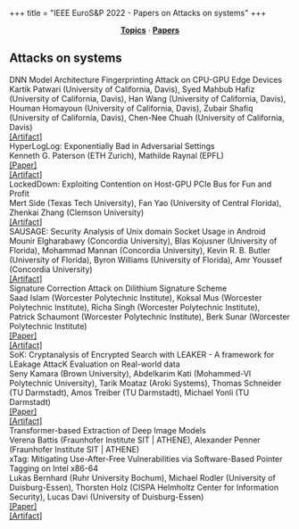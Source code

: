 +++
title = "IEEE EuroS&P 2022 - Papers on Attacks on systems"
+++
<center><a href="https://ieeeeurosp.github.io/2022/topics"><b>Topics</b></a> &middot; <a href="https://ieeeeurosp.github.io/2022/papers"><b>Papers</b></a></center>
<p>
<h2>Attacks on systems</h2><div class="bpaper"><span class="ptitle">DNN Model Architecture Fingerprinting Attack on CPU-GPU Edge Devices</span></br><div class="pblock"><span class="author">Kartik&nbsp;Patwari</span> <span class="institution">(University of California, Davis)</span>, <span class="author">Syed&nbsp;Mahbub&nbsp;Hafiz</span> <span class="institution">(University of California, Davis)</span>, <span class="author">Han&nbsp;Wang</span> <span class="institution">(University of California, Davis)</span>, <span class="author">Houman&nbsp;Homayoun</span> <span class="institution">(University of California, Davis)</span>, <span class="author">Zubair&nbsp;Shafiq</span> <span class="institution">(University of California, Davis)</span>, <span class="author">Chen-Nee&nbsp;Chuah</span> <span class="institution">(University of California, Davis)</span><br><div class="pextra"><a href="https://github.com/kartikp7/DNN-Model-Fingerprinting">[Artifact]</a><br></div></div></div><div class="bpaper"><span class="ptitle">HyperLogLog: Exponentially Bad in Adversarial Settings</span></br><div class="pblock"><span class="author">Kenneth&nbsp;G.&nbsp;Paterson</span> <span class="institution">(ETH Zurich)</span>, <span class="author">Mathilde&nbsp;Raynal</span> <span class="institution">(EPFL)</span><br><div class="pextra"><a href="https://eprint.iacr.org/2021/1139">[Paper]</a><br><a href="https://github.com/PizzaWhisperer/HLLVuln">[Artifact]</a><br></div></div></div><div class="bpaper"><span class="ptitle">LockedDown: Exploiting Contention on Host-GPU PCIe Bus for Fun and Profit</span></br><div class="pblock"><span class="author">Mert&nbsp;Side</span> <span class="institution">(Texas Tech University)</span>, <span class="author">Fan&nbsp;Yao</span> <span class="institution">(University of Central Florida)</span>, <span class="author">Zhenkai&nbsp;Zhang</span> <span class="institution">(Clemson University)</span><br><div class="pextra"><a href="https://github.com/mertside/lockeddown">[Artifact]</a><br></div></div></div><div class="bpaper"><span class="ptitle">SAUSAGE: Security Analysis of Unix domain Socket Usage in Android</span></br><div class="pblock"><span class="author">Mounir&nbsp;Elgharabawy</span> <span class="institution">(Concordia University)</span>, <span class="author">Blas&nbsp;Kojusner</span> <span class="institution">(University of Florida)</span>, <span class="author">Mohammad&nbsp;Mannan</span> <span class="institution">(Concordia University)</span>, <span class="author">Kevin&nbsp;R.&nbsp;B.&nbsp;Butler</span> <span class="institution">(University of Florida)</span>, <span class="author">Byron&nbsp;Williams</span> <span class="institution">(University of Florida)</span>, <span class="author">Amr&nbsp;Youssef</span> <span class="institution">(Concordia University)</span><br><div class="pextra"><a href="https://github.com/mounir-khaled/SAUSAGE">[Artifact]</a><br></div></div></div><div class="bpaper"><span class="ptitle">Signature Correction Attack on Dilithium Signature Scheme</span></br><div class="pblock"><span class="author">Saad&nbsp;Islam</span> <span class="institution">(Worcester Polytechnic Institute)</span>, <span class="author">Koksal&nbsp;Mus</span> <span class="institution">(Worcester Polytechnic Institute)</span>, <span class="author">Richa&nbsp;Singh</span> <span class="institution">(Worcester Polytechnic Institute)</span>, <span class="author">Patrick&nbsp;Schaumont</span> <span class="institution">(Worcester Polytechnic Institute)</span>, <span class="author">Berk&nbsp;Sunar</span> <span class="institution">(Worcester Polytechnic Institute)</span><br><div class="pextra"><a href="https://arxiv.org/abs/2203.00637">[Paper]</a><br><a href="https://github.com/vernamlab/SignatureCorrection">[Artifact]</a><br></div></div></div><div class="bpaper"><span class="ptitle">SoK: Cryptanalysis of Encrypted Search with LEAKER - A framework for LEakage AttacK Evaluation on Real-world data</span></br><div class="pblock"><span class="author">Seny&nbsp;Kamara</span> <span class="institution">(Brown University)</span>, <span class="author">Abdelkarim&nbsp;Kati</span> <span class="institution">(Mohammed-VI Polytechnic University)</span>, <span class="author">Tarik&nbsp;Moataz</span> <span class="institution">(Aroki Systems)</span>, <span class="author">Thomas&nbsp;Schneider</span> <span class="institution">(TU Darmstadt)</span>, <span class="author">Amos&nbsp;Treiber</span> <span class="institution">(TU Darmstadt)</span>, <span class="author">Michael&nbsp;Yonli</span> <span class="institution">(TU Darmstadt)</span><br><div class="pextra"><a href="https://eprint.iacr.org/2021/1035">[Paper]</a><br><a href="https://encrypto.de/code/LEAKER">[Artifact]</a><br></div></div></div><div class="bpaper"><span class="ptitle">Transformer-based Extraction of Deep Image Models</span></br><div class="pblock"><span class="author">Verena&nbsp;Battis</span> <span class="institution">(Fraunhofer Institute SIT | ATHENE)</span>, <span class="author">Alexander&nbsp;Penner</span> <span class="institution">(Fraunhofer Institute SIT | ATHENE)</span><br><div class="pextra"></div></div></div><div class="bpaper"><span class="ptitle">xTag: Mitigating Use-After-Free Vulnerabilities via Software-Based Pointer Tagging on Intel x86-64</span></br><div class="pblock"><span class="author">Lukas&nbsp;Bernhard</span> <span class="institution">(Ruhr University Bochum)</span>, <span class="author">Michael&nbsp;Rodler</span> <span class="institution">(University of Duisburg-Essen)</span>, <span class="author">Thorsten&nbsp;Holz</span> <span class="institution">(CISPA Helmholtz Center for Information Security)</span>, <span class="author">Lucas&nbsp;Davi</span> <span class="institution">(University of Duisburg-Essen)</span><br><div class="pextra"><a href="https://arxiv.org/abs/2203.04117">[Paper]</a><br><a href="https://github.com/rub-syssec/xTag">[Artifact]</a><br></div></div></div>